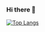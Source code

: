 ### Hi there 👋

[![Top Langs](https://github-readme-stats.vercel.app/api/top-langs/?username=maxwell-dan&hide_progress=true)](https://github.com/anuraghazra/github-readme-stats)
<!--
**Maxwell-Dan/Maxwell-Dan** is a ✨ _special_ ✨ repository because its `README.md` (this file) appears on your GitHub profile.

Here are some ideas to get you started:

- 🔭 I’m currently working on ...
- 🌱 I’m currently learning ...
- 👯 I’m looking to collaborate on ...
- 🤔 I’m looking for help with ...
- 💬 Ask me about ...
- 📫 How to reach me: ...
- 😄 Pronouns: ...
- ⚡ Fun fact: ...
-->
